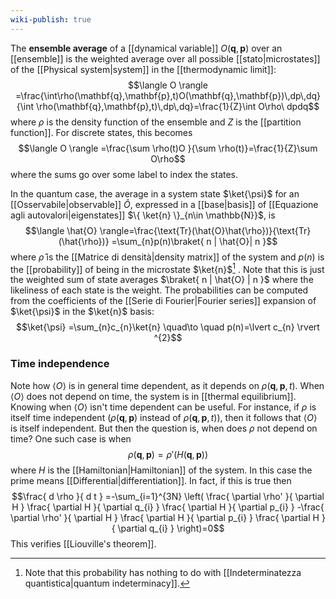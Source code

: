 ```yaml
---
wiki-publish: true
---
```

The **ensemble average** of a [[dynamical variable]] $O(\mathbf{q},\mathbf{p})$ over an [[ensemble]] is the weighted average over all possible [[stato|microstates]] of the [[Physical system|system]] in the [[thermodynamic limit]]:
$$\langle O \rangle =\frac{\int\rho(\mathbf{q},\mathbf{p},t)O(\mathbf{q},\mathbf{p})\,dp\,dq}{\int \rho(\mathbf{q},\mathbf{p},t)\,dp\,dq}=\frac{1}{Z}\int O\rho\ dpdq$$
where $\rho$ is the density function of the ensemble and $Z$ is the [[partition function]]. For discrete states, this becomes
$$\langle O \rangle =\frac{\sum \rho(t)O }{\sum \rho(t)}=\frac{1}{Z}\sum O\rho$$
where the sums go over some label to index the states.

In the quantum case, the average in a system state $\ket{\psi}$ for an [[Osservabile|observable]] $\hat{O}$, expressed in a [[base|basis]] of [[Equazione agli autovalori|eigenstates]] $\{ \ket{n} \}_{n\in \mathbb{N}}$, is
$$\langle \hat{O} \rangle=\frac{\text{Tr}(\hat{O}\hat{\rho})}{\text{Tr}(\hat{\rho})} =\sum_{n}p(n)\braket{ n | \hat{O}| n }$$
where $\hat{\rho}$ is the [[Matrice di densità|density matrix]] of the system and $p(n)$ is the [[probability]] of being in the microstate $\ket{n}$[^1] . Note that this is just the weighted sum of state averages $\braket{ n | \hat{O} | n }$ where the likeliness of each state is the weight. The probabilities can be computed from the coefficients of the [[Serie di Fourier|Fourier series]] expansion of $\ket{\psi}$ in the $\ket{n}$ basis:
$$\ket{\psi} =\sum_{n}c_{n}\ket{n} \quad\to \quad p(n)=\lvert c_{n} \rvert ^{2}$$
### Time independence
Note how $\langle O \rangle$ is in general time dependent, as it depends on $\rho(\mathbf{q},\mathbf{p},t)$. When $\langle O \rangle$ does not depend on time, the system is in [[thermal equilibrium]]. Knowing when $\langle O \rangle$ isn't time dependent can be useful. For instance, if $\rho$ is itself time independent ($\rho(\mathbf{q},\mathbf{p})$ instead of $\rho(\mathbf{q},\mathbf{p},t)$), then it follows that $\langle O \rangle$ is itself independent. But then the question is, when does $\rho$ not depend on time? One such case is when
$$\rho(\mathbf{q},\mathbf{p})=\rho'(H(\mathbf{q},\mathbf{p}))$$
where $H$ is the [[Hamiltonian|Hamiltonian]] of the system. In this case the prime means [[Differential|differentiation]]. In fact, if this is true then
$$\frac{ d \rho }{ d t } =-\sum_{i=1}^{3N} \left( \frac{ \partial \rho' }{ \partial H } \frac{ \partial H }{ \partial q_{i} } \frac{ \partial H }{ \partial p_{i} } -\frac{ \partial \rho' }{ \partial H } \frac{ \partial H }{ \partial p_{i} } \frac{ \partial H }{ \partial q_{i} }  \right)=0$$
This verifies [[Liouville's theorem]].

[^1]: Note that this probability has nothing to do with [[Indeterminatezza quantistica|quantum indeterminacy]].